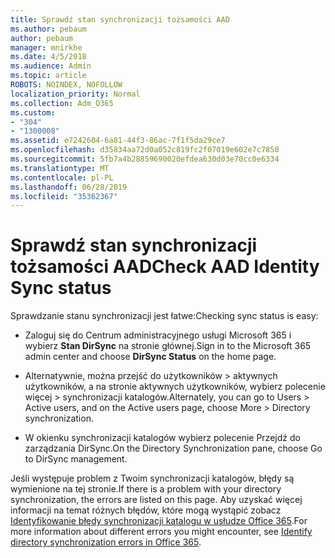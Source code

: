 ```yaml
---
title: Sprawdź stan synchronizacji tożsamości AAD
ms.author: pebaum
author: pebaum
manager: mnirkhe
ms.date: 4/5/2018
ms.audience: Admin
ms.topic: article
ROBOTS: NOINDEX, NOFOLLOW
localization_priority: Normal
ms.collection: Adm_O365
ms.custom:
- "304"
- "1300008"
ms.assetid: e7242604-6a81-44f3-86ac-7f1f5da29ce7
ms.openlocfilehash: d35834aa72d0a052c819fc2f07019e602e7c7850
ms.sourcegitcommit: 5fb7a4b28859690020efdea630d03e70cc0e6334
ms.translationtype: MT
ms.contentlocale: pl-PL
ms.lasthandoff: 06/28/2019
ms.locfileid: "35362367"
---
```

# <a name="check-aad-identity-sync-status"></a><span data-ttu-id="7a0a2-102">Sprawdź stan synchronizacji tożsamości AAD</span><span class="sxs-lookup"><span data-stu-id="7a0a2-102">Check AAD Identity Sync status</span></span>

<span data-ttu-id="7a0a2-103">Sprawdzanie stanu synchronizacji jest łatwe:</span><span class="sxs-lookup"><span data-stu-id="7a0a2-103">Checking sync status is easy:</span></span>
  
- <span data-ttu-id="7a0a2-104">Zaloguj się do Centrum administracyjnego usługi Microsoft 365 i wybierz **Stan DirSync** na stronie głównej.</span><span class="sxs-lookup"><span data-stu-id="7a0a2-104">Sign in to the Microsoft 365 admin center and choose **DirSync Status** on the home page.</span></span>

- <span data-ttu-id="7a0a2-105">Alternatywnie, można przejść do użytkowników \> aktywnych użytkowników, a na stronie aktywnych użytkowników, wybierz polecenie więcej \> synchronizacji katalogów.</span><span class="sxs-lookup"><span data-stu-id="7a0a2-105">Alternately, you can go to Users \> Active users, and on the Active users page, choose More \> Directory synchronization.</span></span>

- <span data-ttu-id="7a0a2-106">W okienku synchronizacji katalogów wybierz polecenie Przejdź do zarządzania DirSync.</span><span class="sxs-lookup"><span data-stu-id="7a0a2-106">On the Directory Synchronization pane, choose Go to DirSync management.</span></span>

<span data-ttu-id="7a0a2-107">Jeśli występuje problem z Twoim synchronizacji katalogów, błędy są wymienione na tej stronie.</span><span class="sxs-lookup"><span data-stu-id="7a0a2-107">If there is a problem with your directory synchronization, the errors are listed on this page.</span></span> <span data-ttu-id="7a0a2-108">Aby uzyskać więcej informacji na temat różnych błędów, które mogą wystąpić zobacz [Identyfikowanie błędy synchronizacji katalogu w usłudze Office 365](https://support.office.com/article/b4fc07a5-97ea-4ca6-9692-108acab74067).</span><span class="sxs-lookup"><span data-stu-id="7a0a2-108">For more information about different errors you might encounter, see [Identify directory synchronization errors in Office 365](https://support.office.com/article/b4fc07a5-97ea-4ca6-9692-108acab74067).</span></span>
  